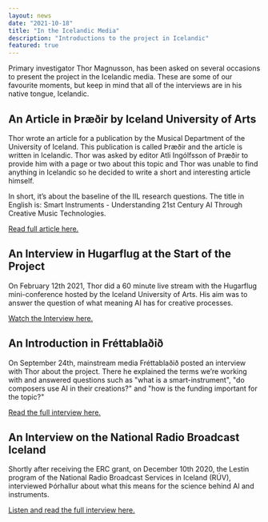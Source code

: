 ```yaml
---
layout: news
date: "2021-10-18"
title: "In the Icelandic Media"
description: "Introductions to the project in Icelandic"
featured: true
---
```


<script>
  import CaptionedImage from "../../components/Images/CaptionedImage.svelte"
</script>

Primary investigator Thor Magnusson, has been asked on several occasions to present the project in the Icelandic media. These are some of our favourite moments, but keep in mind that all of the interviews are in his native tongue, Icelandic. 

<h2>An Article in Þræðir by Iceland University of Arts </h2>

Thor wrote an article for a publication by the Musical Department of the University of Iceland. This publication is called Þræðir and the article is written in Icelandic. Thor was asked by editor Atli Ingólfsson of Þræðir to provide him with a page or two about this topic and Thor was unable to find anything in Icelandic so he decided to write a short and interesting article himself.

<CaptionedImage
  src="stock/thraedir.png"
  alt="A photo of graphics from Thraedir web page. At the top it says Listaháskóli Íslands Iceland University of the Arts and at the bottom it says Þræðir. In the background, chaotic threads with motion blur."
  caption="A screen grab from the Thraedir website."/>

In short, it’s about the baseline of the IIL research questions. The title in English is: Smart Instruments - Understanding 21st Century AI Through Creative Music Technologies. 

<p><a href="https://www.lhi.is/en/node/15311">Read full article here. </a> </p>

<h2>An Interview in Hugarflug at the Start of the Project </h2>

On February 12th 2021, Thor did a 60 minute live stream with the Hugarflug mini-conference hosted by the Iceland University of Arts. His aim was to answer the question of what meaning AI has for creative processes. 

<CaptionedImage
  src="stock/hugarflug.png"
  alt="Two men sitting in chairs by a table, having a discussion."
  caption="Thor being interviewed in the Hugarflug series."/>

<a href="https://hugarflug.lhi.is/Torhallur-Magnusson">Watch the Interview here. </a>

<h2>An Introduction in Fréttablaðið </h2>

On September 24th, mainstream media Fréttablaðið posted an interview with Thor about the project. There he explained the terms we’re working with and answered questions such as "what is a smart-instrument", "do composers use AI in their creations?" and "how is the funding important for the topic?"

<CaptionedImage
  src="stock/frettabladid21.jpg"
  alt="A man standing with a part of a speaker. Shelves in the background."
  caption="Photo by EYÞÓR/Fréttablaðið."/>

<a href="https://www.frettabladid.is/kynningar/nai-samband-vi-hljofri-me-gervigreind/">Read the full interview here. </a>

<h2>An Interview on the National Radio Broadcast Iceland </h2>

Shortly after receiving the ERC grant, on December 10th 2020, the Lestin program of the National Radio Broadcast Services in Iceland (RÚV), interviewed Þórhallur about what this means for the science behind AI and instruments. 

<CaptionedImage
  src="stock/lestin2020.png"
  alt="A screen grab from RUV’s website. Man in the background on the left, on the right a silhouette of a man coding, a play button in the middle. Text at the bottom saying Tímamótastyrkur til rannsóknarverkefnis á velum LHÍ."
  caption="A screenshot of RÚV’s website."/>

<a href="https://www.ruv.is/frett/2020/12/10/timamotastyrkur-til-rannsoknarverkefnis-a-vegum-lhi">Listen and read the full interview here. </a>
